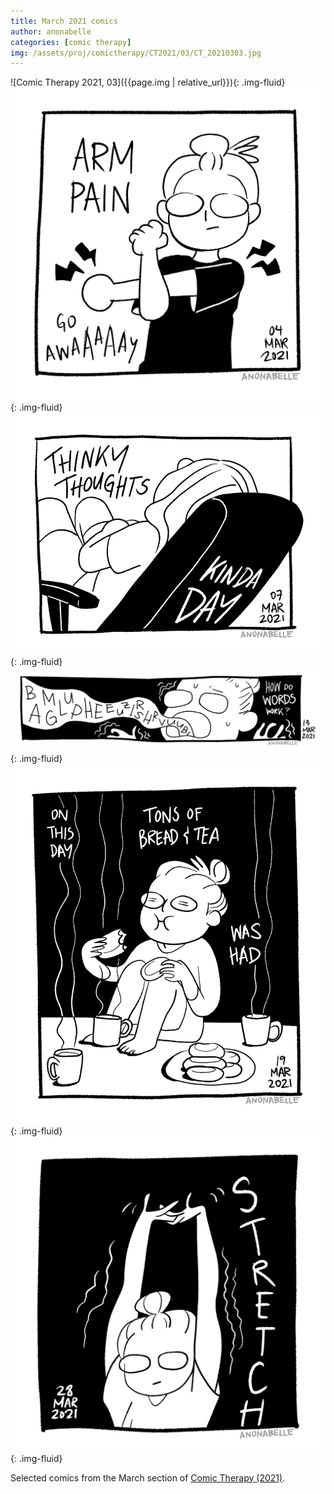 ```yaml
---
title: March 2021 comics
author: anonabelle
categories: [comic therapy]
img: /assets/proj/comictherapy/CT2021/03/CT_20210303.jpg
---
```


![Comic Therapy 2021, 03]({{page.img | relative_url}}){: .img-fluid}
![Comic Therapy 2021, 04](/assets/proj/comictherapy/CT2021/03/CT_20210304.jpg){: .img-fluid}
![Comic Therapy 2021, 07](/assets/proj/comictherapy/CT2021/03/CT_20210307.jpg){: .img-fluid}
![Comic Therapy 2021, 13](/assets/proj/comictherapy/CT2021/03/CT_20210313.jpg){: .img-fluid}
![Comic Therapy 2021, 19](/assets/proj/comictherapy/CT2021/03/CT_20210319.jpg){: .img-fluid}
![Comic Therapy 2021, 28](/assets/proj/comictherapy/CT2021/03/CT_20210328.jpg){: .img-fluid}

<div class="blogtext" markdown='1'>
Selected comics from the March section of <a href="/comictherapy">Comic Therapy (2021)</a>.
</div>
